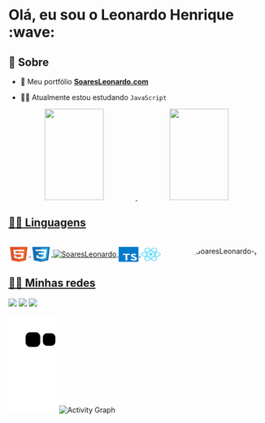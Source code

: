 <h1> Olá, eu sou o Leonardo Henrique :wave:</h1>



<h2>🤠 Sobre</h2>
 
- 🚀 Meu portfólio **[SoaresLeonardo.com](https://soaresleonardo.github.io/portfolio/)**

- 👨‍💻  Atualmente estou estudando `JavaScript`




<div align="center">
  <a href="https://github.com/SoaresLeonardo">
  <img height="180em" width="48%" src="https://github-readme-stats.vercel.app/api?username=SoaresLeonardo&show_icons=true&theme=github_dark&include_all_commits=true&count_private=true"/>
  <img height="180em" width="48%" src="https://github-readme-stats.vercel.app/api/top-langs/?username=SoaresLeonardo&layout=compact&langs_count=7&theme=github_dark"/>
</div>
  
  <h2>🧑‍💻 Linguagens</h2>
  
  <div style="display: inline_block"><br>
  <img align="center" alt="SoaresLeonardo" height="30" width="40" src="https://raw.githubusercontent.com/devicons/devicon/master/icons/html5/html5-original.svg">
    <img align="center" alt="SoaresLeonardo" height="30" width="40" src="https://raw.githubusercontent.com/devicons/devicon/master/icons/css3/css3-original.svg">

 <img  align="center" alt="SoaresLeonardo" height="30" width="40" src="https://cdn.jsdelivr.net/gh/devicons/devicon/icons/javascript/javascript-original.svg" />

  <img align="center" alt="SoaresLeonardo" height="30" width="40" src="https://raw.githubusercontent.com/devicons/devicon/master/icons/typescript/typescript-plain.svg">
  <img align="center" alt="SoaresLeonardo" height="30" width="40" src="https://raw.githubusercontent.com/devicons/devicon/master/icons/react/react-original.svg">
  


  <img align="right" alt="SoaresLeonardo-pic" height="150" style="border-radius:50px;" src="https://cdn.discordapp.com/attachments/998613310419243070/1012119325483737139/dsds.png?width=676&height=676">
</div>
  
  ##
  
    
  <h2>🧑‍💻 Minhas redes</h2>
  
  <div> 
    <a href="https://www.instagram.com/leosoareshenrique" target="_blank"><img src="https://img.shields.io/badge/-Instagram-%23E4405F?style=for-the-badge&logo=instagram&logoColor=white" target="_blank"></a>
    <a href="https://www.facebook.com/leonardo.hsoaresalves" target="_blank"><img src="https://img.shields.io/badge/Facebook-1877F2?style=for-the-badge&logo=facebook&logoColor=white" target="_blank"></a>
     <a href="https://discord.gg/ecdy6yxffx" target="_blank"><img src="https://img.shields.io/badge/Discord-7289DA?style=for-the-badge&logo=discord&logoColor=white" target="_blank"></a>
    
   ![snake gif](https://github.com/SoaresLeonardo/SoaresLeonardo/blob/output/github-contribution-grid-snake.svg)
   ![Activity Graph](https://activity-graph.herokuapp.com/graph?username=SoaresLeonardo&hide_border=true&theme=react-dark)

  </div>


